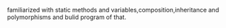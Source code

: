 familiarized with static  methods and variables,composition,inheritance and polymorphisms and bulid program of that.
